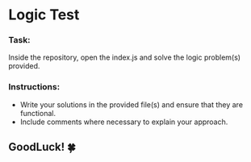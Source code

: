 # Logic Test

### Task:

Inside the repository, open the index.js and solve the logic problem(s) provided.

### Instructions:

- Write your solutions in the provided file(s) and ensure that they are functional.
- Include comments where necessary to explain your approach.

## GoodLuck! 🍀
